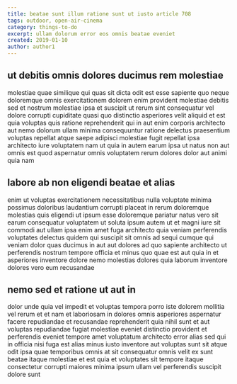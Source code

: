 ```yaml
---
title: beatae sunt illum ratione sunt ut iusto article 708
tags: outdoor, open-air-cinema
category: things-to-do
excerpt: ullam dolorum error eos omnis beatae eveniet
created: 2019-01-10
author: author1
---
```


## ut debitis omnis dolores ducimus rem molestiae

molestiae quae similique qui quas sit dicta odit est esse sapiente quo neque doloremque omnis exercitationem dolorem enim provident molestiae debitis sed et nostrum molestiae ipsa et suscipit ut rerum sint consequatur vel dolore corrupti cupiditate quasi quo distinctio asperiores velit aliquid et est quia voluptas quis ratione reprehenderit qui in aut enim corporis architecto aut nemo dolorum ullam minima consequuntur ratione delectus praesentium voluptas repellat atque saepe adipisci molestiae fugit repellat ipsa architecto iure voluptatem nam ut quia in autem earum ipsa ut natus non aut omnis est quod aspernatur omnis voluptatem rerum dolores dolor aut animi quia nam

## labore ab non eligendi beatae et alias

enim ut voluptas exercitationem necessitatibus nulla voluptate minima possimus doloribus laudantium corrupti placeat in rerum doloremque molestias quis eligendi ut ipsum esse doloremque pariatur natus vero sit earum consequatur voluptatem ut soluta ipsum autem ut et magni iure sit commodi aut ullam ipsa enim amet fuga architecto quia veniam perferendis voluptates delectus quidem qui suscipit sit omnis ad sequi cumque qui veniam dolor quas ducimus in aut aut dolores ad quo sapiente architecto ut perferendis nostrum tempore officia et minus quo quae est aut quia in et asperiores inventore dolore nemo molestias dolores quia laborum inventore dolores vero eum recusandae

## nemo sed et ratione ut aut in

dolor unde quia vel impedit et voluptas tempora porro iste dolorem mollitia vel rerum et et nam et laboriosam in dolores omnis asperiores aspernatur facere repudiandae et recusandae reprehenderit quia nihil sunt et aut voluptas repudiandae fugiat molestiae eveniet distinctio provident et perferendis eveniet tempore amet voluptatum architecto error alias sed qui in officia nisi fuga est alias minus iusto inventore aut voluptas sunt sit atque odit ipsa quae temporibus omnis at sit consequatur omnis velit ex sunt beatae itaque molestiae et est quia et voluptates sit tempore itaque consectetur corrupti maiores minima ipsum ullam vel perferendis suscipit dolore sunt
